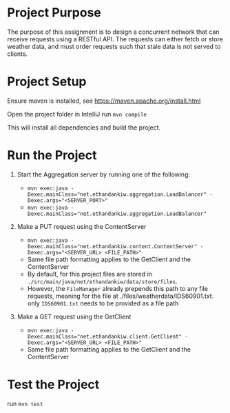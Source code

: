 # Project Purpose

The purpose of this assignment is to design a concurrent network that can
receive requests using a RESTful API. The requests can either fetch or store
weather data, and must order requests such that stale data is not served to
clients.

# Project Setup

Ensure maven is installed, see https://maven.apache.org/install.html

Open the project folder in IntelliJ
run `mvn compile`

This will install all dependencies and build the project.

# Run the Project

1. Start the Aggregation server by running one of the following:
    - `mvn exec:java -Dexec.mainClass="net.ethandankiw.aggregation.LoadBalancer" -Dexec.args="<SERVER_PORT>"`
    - `mvn exec:java -Dexec.mainClass="net.ethandankiw.aggregation.LoadBalancer"`

2. Make a PUT request using the ContentServer
    - `mvn exec:java -Dexec.mainClass="net.ethandankiw.content.ContentServer" -Dexec.args="<SERVER_URL> <FILE_PATH>"`
    - Same file path formatting applies to the GetClient and the ContentServer
    - By default, for this project files are stored in `./src/main/java/net/ethandankiw/data/store/files`.
    - However, the `FileManager` already prepends this path to any file requests, 
      meaning for the file at ./files/weatherdata/IDS60901.txt. only `IDS60901.txt`
      needs to be provided as a file path

3. Make a GET request using the GetClient
    - `mvn exec:java -Dexec.mainClass="net.ethandankiw.client.GetClient" -Dexec.args="<SERVER_URL> <FILE_PATH>"`
    - Same file path formatting applies to the GetClient and the ContentServer

# Test the Project

run `mvn test`